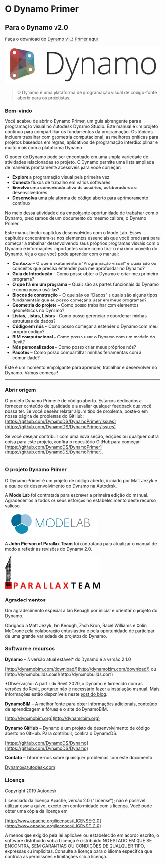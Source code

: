 

# O Dynamo Primer

## Para o Dynamo v2.0

Faça o download do [Dynamo v1.3 Primer aqui](http://primer.dynamobim.org/en/Appendix/DynamoPrimer-Print1_3.pdf)

![Logotipo do Dynamo](images/dynamo_logo_dark-trim.jpg)

> O Dynamo é uma plataforma de programação visual de código-fonte aberto para os projetistas.

### Bem-vindo

Você acabou de abrir o Dynamo Primer, um guia abrangente para a programação visual no Autodesk Dynamo Studio. Este manual é um projeto contínuo para compartilhar os fundamentos da programação. Os tópicos incluem trabalhar com geometria computacional, as melhores práticas para projetos baseados em regras, aplicativos de programação interdisciplinar e muito mais com a plataforma Dynamo.

O poder do Dynamo pode ser encontrado em uma ampla variedade de atividades relacionadas ao projeto. O Dynamo permite uma lista ampliada de maneiras prontamente acessíveis para você começar:

* **Explore** a programação visual pela primeira vez
* **Conecte** fluxos de trabalho em vários softwares
* **Envolva** uma comunidade ativa de usuários, colaboradores e desenvolvedores
* **Desenvolva** uma plataforma de código aberto para aprimoramento contínuo

No meio dessa atividade e da empolgante oportunidade de trabalhar com o Dynamo, precisamos de um documento do mesmo calibre, o Dynamo Primer.

Este manual inclui capítulos desenvolvidos com o Mode Lab. Esses capítulos concentram-se nos elementos essenciais que você precisará para começar a trabalhar desenvolvendo seus próprios programas visuais com o Dynamo e informações importantes sobre como tirar o máximo proveito do Dynamo. Veja o que você pode aprender com o manual:

* **Contexto** – O que é exatamente a “Programação visual” e quais são os conceitos que preciso entender para me aprofundar no Dynamo?
* **Guia de Introdução** – Como posso obter o Dynamo e criar meu primeiro programa?
* **O que há em um programa** – Quais são as partes funcionais do Dynamo e como posso usá-las?
* **Blocos de construção** – O que são os “Dados” e quais são alguns tipos fundamentais que eu posso começar a usar em meus programas?
* **Geometria do projeto** – Como posso trabalhar com elementos geométricos no Dynamo?
* **Listas, Listas, Listas** – Como posso gerenciar e coordenar minhas estruturas de dados?
* **Código em nós** – Como posso começar a estender o Dynamo com meu próprio código?
* **BIM computacional** – Como posso usar o Dynamo com um modelo do Revit?
* **Nós personalizados** – Como posso criar meus próprios nós?
* **Pacotes** – Como posso compartilhar minhas ferramentas com a comunidade?

Este é um momento empolgante para aprender, trabalhar e desenvolver no Dynamo. Vamos começar!

---

### Abrir origem

O projeto Dynamo Primer é de código aberto. Estamos dedicados a fornecer conteúdo de qualidade e a avaliar qualquer feedback que você possa ter. Se você desejar relatar algum tipo de problema, poste-o em nossa página de problemas do GitHub: [https://github.com/DynamoDS/DynamoPrimer/issues](https://github.com/DynamoDS/DynamoPrimer/issues)

Se você desejar contribuir com uma nova seção, edições ou qualquer outra coisa para este projeto, confira o repositório GitHub para começar: [https://github.com/DynamoDS/DynamoPrimer](https://github.com/DynamoDS/DynamoPrimer).

---

### O projeto Dynamo Primer

O Dynamo Primer é um projeto de código aberto, iniciado por Matt Jezyk e a equipe de desenvolvimento do Dynamo na Autodesk.

A **Mode Lab** foi contratada para escrever a primeira edição do manual. Agradecemos a todos os seus esforços no estabelecimento deste recurso valioso.

[![](images/MODELAB_Logo.png)](http://modelab.is)

A **John Pierson of Parallax Team** foi contratada para atualizar o manual de modo a refletir as revisões do Dynamo 2.0.

[![](images/PRLX_Logo.jpg)](http://www.parallaxteam.com/)

### Agradecimentos

Um agradecimento especial a Ian Keough por iniciar e orientar o projeto do Dynamo.

Obrigado a Matt Jezyk, Ian Keough, Zach Kron, Racel Williams e Colin McCrone pela colaboração entusiástica e pela oportunidade de participar de uma grande variedade de projetos do Dynamo.

### Software e recursos

**Dynamo** – A versão atual estável* do Dynamo é a versão 2.1.0

[http://dynamobim.com/download/](http://dynamobim.com/download/) ou [http://dynamobuilds.com](http://dynamobuilds.com)

*Observação: A partir do Revit 2020, o Dynamo é fornecido com as versões do Revit, portanto não é necessário fazer a instalação manual. Mais informações estão disponíveis neste [post do blog](https://dynamobim.org/dynamo-core-2-1-release/).

**DynamoBIM** – A melhor fonte para obter informações adicionais, conteúdo de aprendizagem e fóruns é o site do DynamoBIM.

[http://dynamobim.org](http://dynamobim.org)

**Dynamo GitHub** – Dynamo é um projeto de desenvolvimento de código aberto no GitHub. Para contribuir, confira o DynamoDS.

[https://github.com/DynamoDS/Dynamo](https://github.com/DynamoDS/Dynamo)

**Contato** – Informe-nos sobre quaisquer problemas com este documento.

Dynamo@autodesk.com

### Licença

Copyright 2019 Autodesk

Licenciado da licença Apache, versão 2.0 ("License"); não é possível utilizar esse a quivo, exceto em conformidade com a licença. Você pode obter uma cópia da licença em

[http://www.apache.org/licenses/LICENSE-2.0](http://www.apache.org/licenses/LICENSE-2.0)

A menos que exigido pela lei aplicável ou estabelecido em acordo escrito, o software distribuído sob a Licença é distribuído NO ESTADO EM QUE SE ENCONTRA, SEM GARANTIAS OU CONDIÇÕES DE QUALQUER TIPO, expressas ou implícitas. Consulte a licença para o idioma específica que controla as permissões e limitações sob a licença.

